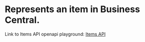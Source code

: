 # Represents an item in Business Central.

Link to Items API openapi playground:
[Items API](/api/sandbox.html?spec=item.json)

